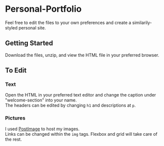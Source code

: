 # Personal-Portfolio
Feel free to edit the files to your own preferences and create a similarily-styled personal site.

## Getting Started
Download the files, unzip, and view the HTML file in your preferred browser.

## To Edit
### Text
Open the HTML in your preferred text editor and change the caption under "welcome-section" into your name.<br>
The headers can be edited by changing ```h1``` and descriptions at ```p```.
### Pictures
I used [PostImage](https://postimages.org/) to host my images.<br>
Links can be changed within the ```img``` tags. Flexbox and grid will take care of the rest.


